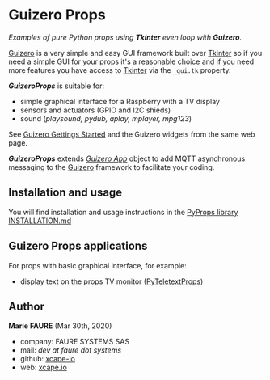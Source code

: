 ﻿# Guizero Props
*Examples of pure Python props using **Tkinter** even loop with **Guizero**.*

<a href="https://pypi.org/project/guizero/" target="_blank">Guizero</a> is a very simple and easy GUI framework built over [Tkinter](https://docs.python.org/3/library/tkinter.html) so if you need a simple GUI for your props it's a reasonable choice and if you need more features you have access to <a href="https://docs.python.org/3/library/tkinter.html" target="_blank">Tkinter</a> via the `_gui.tk` property.

***GuizeroProps*** is suitable for:
* simple graphical interface for a Raspberry with a TV display 
* sensors and actuators (GPIO and I2C shieds)
* sound (*playsound, pydub, aplay, mplayer, mpg123*)

See <a href="https://pypi.org/project/guizero/" target="_blank">Guizero Gettings Started</a> and the Guizero widgets from the same web page.

***GuizeroProps*** extends *<a href="https://lawsie.github.io/guizero/app/" target="_blank">Guizero App</a>* object to add MQTT asynchronous messaging to the <a href="https://pypi.org/project/guizero/" target="_blank">Guizero</a> framework to facilitate your coding.

## Installation and usage
You will find installation and usage instructions in the [PyProps library INSTALLATION.md](../INSTALLATION.md)


## Guizero Props applications
For props with basic graphical interface, for example:
* display text on the props TV monitor ([PyTeletextProps](PyTeletextProps))


## Author

**Marie FAURE** (Mar 30th, 2020)
* company: FAURE SYSTEMS SAS
* mail: *dev at faure dot systems*
* github: <a href="https://github.com/xcape-io?tab=repositories" target="_blank">xcape-io</a>
* web: <a href="https://xcape.io/" target="_blank">xcape.io</a>